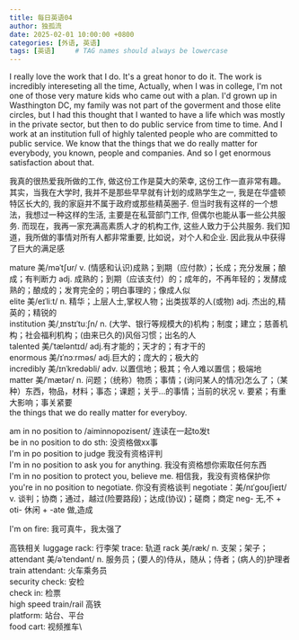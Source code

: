 ```yaml
---
title: 每日英语04
author: 独孤流
date: 2025-02-01 10:00:00 +0800
categories: [外语, 英语]
tags: [英语]     # TAG names should always be lowercase
---
```


I really love the work that I do. It's a great honor to do it. The work is incredibly intereseting all the time, Actually, when I was in college, I'm not one of those very mature kids who came out with a plan. I'd grown up in Wasthington DC, my family was not part of the goverment and those elite circles, but I had this thought that I wanted to have a life which was mostly in the private sector, but then to do public service from time to time. And I work at an institution full of highly talented people who are committed to public service. We know that the things that we do really matter for everybody, you known, people and companies. And so I get enormous satisfaction about that.

我真的很热爱我所做的工作, 做这份工作是莫大的荣幸, 这份工作一直非常有趣。其实，当我在大学时, 我并不是那些早早就有计划的成熟学生之一, 我是在华盛顿特区长大的, 我的家庭并不属于政府或那些精英圈子. 但当时我有这样的一个想法，我想过一种这样的生活, 主要是在私营部门工作, 但偶尔也能从事一些公共服务. 而现在，我再一家充满高素质人才的机构工作, 这些人致力于公共服务. 我们知道，我所做的事情对所有人都非常重要, 比如说，对个人和企业. 因此我从中获得了巨大的满足感

mature 美/məˈtʃʊr/ v. (情感和认识)成熟；到期（应付款）；长成；充分发展；酿成；有判断力 adj. 成熟的；到期（应该支付）的；成年的，不再年轻的；发酵成熟的；酿成的；发育完全的；明白事理的；像成人似\
elite 美/eɪˈliːt/ n. 精华；上层人士,掌权人物；出类拔萃的人(或物) adj. 杰出的,精英的；精锐的\
institution 美/ˌɪnstɪˈtuːʃn/ n. (大学、银行等规模大的)机构；制度；建立；慈善机构；社会福利机构；(由来已久的)风俗习惯；出名的人\
talented 美/ˈtæləntɪd/ adj.有才能的；天才的；有才干的\
enormous 美/ɪˈnɔːrməs/ adj.巨大的；庞大的；极大的\
incredibly 美/ɪnˈkredəbli/ adv. 以置信地；极其；令人难以置信；极端地\
matter 美/ˈmætər/ n. 问题；（统称）物质；事情；(询问某人的情况)怎么了；（某种）东西，物品，材料；事态；课题；关乎…的事情；当前的状况 v. 要紧；有重大影响；事关紧要\
the things that we do really matter for everyboy.

am in no position to /aiminnopozisent/ 连读在一起to发t\
be in no position to do sth: 没资格做xx事\
I'm in po position to judge 我没有资格评判\
I'm in no position to ask you for anything. 我没有资格想你索取任何东西\
I'm in no position to protect you, believe me. 相信我，我没有资格保护你\
you're in no position to negotiate. 你没有资格谈判
negotiate：美/nɪˈɡoʊʃieɪt/ v. 谈判；协商；通过，越过(险要路段)；达成(协议)；磋商；商定 neg- 无,不 + oti- 休闲 + -ate 做,造成

I'm on fire: 我可真牛，我太强了

高铁相关
luggage rack: 行李架
trace: 轨道
rack 美/ræk/ n. 支架；架子；
attendant 美/əˈtendənt/ n. 服务员；(要人的)侍从，随从；侍者；(病人的)护理者
train attendant: 火车乘务员\
security check: 安检\
check in: 检票\
high speed train/rail 高铁\
platform: 站台、平台\
food cart: 视频推车\

